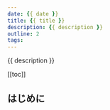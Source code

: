 ```yaml
---
date: {{ date }}
title: {{ title }}
description: {{ description }}
outline: 2
tags:
---
```



{{ description }}

[[toc]]

## はじめに